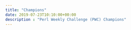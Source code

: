 ```yaml
---
title: "Champions"
date: 2019-07-23T10:10:00+00:00
description : "Perl Weekly Challenge (PWC) Champions"
---
```


